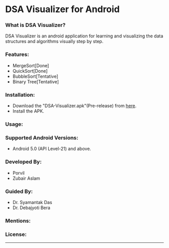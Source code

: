 # DSA Visualizer for Android

### What is DSA Visualizer?
DSA Visualizer is an android application for learning and visualizing the data structures and algorithms visually step by step.

### Features:
- MergeSort[Done]
- QuickSort[Done]
- BubbleSort[Tentative]
- Binary Tree[Tentative]

### Installation:

- Download the "DSA-Visualizer.apk"(Pre-release) from [here](https://github.com/Porvil/DSA_Visualizer_Android/releases/download/v1.0-alpha/v1.0-alpha.apk).
- Install the APK.

### Usage:


### Supported Android Versions:
- Android 5.0 (API Level-21) and above.

### Developed By:
- Porvil
- Zubair Aslam

### Guided By:
- Dr. Syamantak Das
- Dr. Debajyoti Bera

### Mentions: 

### License:
----
